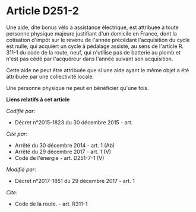 # Article D251-2

Une aide, dite bonus vélo à assistance électrique, est attribuée à toute personne physique majeure justifiant d'un domicile
en France, dont la cotisation d'impôt sur le revenu de l'année précédant l'acquisition du cycle est nulle, qui acquiert un
cycle à pédalage assisté, au sens de l'article R. 311-1 du code de la route, neuf, qui n'utilise pas de batterie au plomb et
n'est pas cédé par l'acquéreur dans l'année suivant son acquisition.

Cette aide ne peut être attribuée que si une aide ayant le même objet a été attribuée par une collectivité locale.

Une personne physique ne peut en bénéficier qu'une fois.

**Liens relatifs à cet article**

_Codifié par_:

  - Décret n°2015-1823 du 30 décembre 2015 - art.

_Cité par_:

  - Arrêté du 30 décembre 2014 - art. 1 (Ab)
  - Arrêté du 29 décembre 2017 - art. 1 (V)
  - Code de l'énergie - art. D251-7-1 (V)

_Modifié par_:

  - Décret n°2017-1851 du 29 décembre 2017 - art. 1

_Cite_:

  - Code de la route. - art. R311-1
